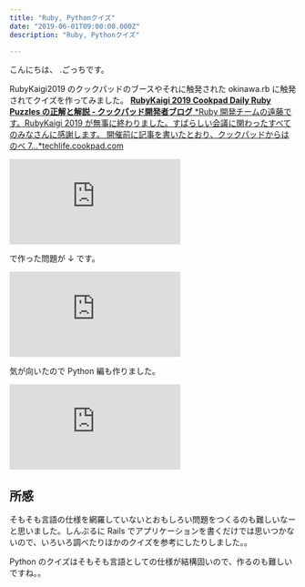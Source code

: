 ```yaml
---
title: "Ruby, Pythonクイズ"
date: "2019-06-01T09:00:00.000Z"
description: "Ruby, Pythonクイズ"

---
```


こんにちは、 .ごっちです。

RubyKaigi2019 のクックパッドのブースやそれに触発された okinawa.rb に触発されてクイズを作ってみました。
[**RubyKaigi 2019 Cookpad Daily Ruby Puzzles の正解と解説 - クックパッド開発者ブログ**
*Ruby 開発チームの遠藤です。RubyKaigi 2019 が無事に終わりました。すばらしい会議に関わったすべてのみなさんに感謝します。 開催前に記事を書いたとおり、クックパッドからはのべ 7…*techlife.cookpad.com](https://techlife.cookpad.com/entry/2019/04/25/122520)

<iframe src="https://medium.com/media/dcb73e1ba314f617389bffc99d4b4b2d" frameborder=0></iframe>

で作った問題が ↓ です。

<iframe src="https://medium.com/media/e7ffa35122a8f5898cbb756c88ce617c" frameborder=0></iframe>

気が向いたので Python 編も作りました。

<iframe src="https://medium.com/media/a2ed55b3637fcdd8f8d0382bebf69434" frameborder=0></iframe>

## 所感

そもそも言語の仕様を網羅していないとおもしろい問題をつくるのも難しいなーと思いました。しんぷるに Rails でアプリケーションを書くだけでは思いつかないので、いろいろ調べたりほかのクイズを参考にしたりしました。。

Python のクイズはそもそも言語としての仕様が結構固いので、作るのも難しいですね。。
